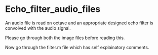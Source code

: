 # Echo_filter_audio_files
An audio file is read on octave and an appropriate designed echo filter is convolved with the audio signal.

Please go through both the image files before reading this.

Now go through the filter.m file which has self explainatory comments.

